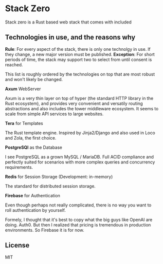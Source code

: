 # Stack Zero

Stack zero is a Rust based web stack that comes with  included


## Technologies in use, and the reasons why

**Rule**: For every aspect of the stack, there is only one technolgy in use. If they change, a new major version must be published. **Exception**: For short periods of time, the stack may support two to select from until consent is reached.

This list is roughly ordered by the technologies on top that are most robust and won't likely be changed.

**Axum** WebServer

Axum is a very thin layer on top of hyper (the standard HTTP library in the Rust ecosystem), and provides very convenient and versatily routing abstractions and also includes the tower middleware ecosystem. It seems to scale from simple API services to large websites.

**Tera** for Templates

The Rust template engine. Inspired by Jinja2/Django and also used in Loco and Zola, the first choice.

**PostgreSQl** as the Database

I see PostgreSQL as a grown MySQL / MariaDB. Full ACID compliance and perfectly suited for scenarios with more complex queries and concurrency requirements.

**Redis** for Session Storage (Development: in-memory)

The standard for distributed session storage.

**Firebase** for Authentication

Even though perhaps not really complicated, there is no way you want to roll authentication by yourself.

Formely, I thought that it's best to copy what the big guys like OpenAI are doing. Auth0. But then I realized that pricing is tremendous in production environments. So Firebase it is for now.

## License

MIT
